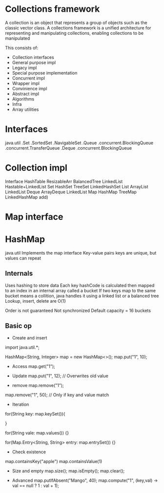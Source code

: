 # Collections framework

A collection is an object that represents a group of objects such as 
the classic vector class.
A collections framework is a unified architecture for representing and
manipulating collections, enabling collections to be manipulated

This consists of:
- Collection interfaces
- General purpose impl
- Legacy impl
- Special purpose implementation
- Concurrent impl
- Wrapper impl
- Convinience impl
- Abstract impl
- Algorithms
- Infra
- Array utilities

# Interfaces

java.util
	.Set
	.SortedSet
	.NavigableSet
	.Queue
	.concurrent.BlockingQueue
	.concurrent.TransferQueue
	.Deque
	.concurrent.BlockingQueue


# Collection impl


Interface	HashTable	ResizableArr	BalancedTree	LinkedList	Hastable+LinkedList
Set     	HashSet  			TreeSet				LinkedHashSet
List				ArrayList			LinkedList
Deque				ArrayDeque			LinkedList
Map		HashMap				TreeMap				LinkedHashMap
add)

# Map interface

# HashMap

java.util
Implements the map interface
Key-value pairs
keys are unique, but values can repeat


## Internals
Uses hashing to store data
Each key hashCode is calculated then mapped to an index in an internal array
called a bucket
If two keys map to the same bucket means a collition, java handles it using
a linked list or a balanced tree
Lookup, insert, delete are O(1)

Order is not guaranteed
Not synchronized
Default capacity = 16 buckets

## Basic op

- Create and insert

import java.util.*;

HashMap<String, Integer> map = new HashMap<>();
map.put("1", 10);

- Access
map.get("1");

- Update
map.put("1", 12); // Overwrites old value


- remove
map.remove("1");

map.remove("1", 50); // Only if key and value match

- Iteration

for(String key: map.keySet()){
	
}

for(String vale: map.values()) {}

for(Map.Entry<String, String> entry: map.entrySet()) {}

- Check existence

map.containsKey("apple")
map.containsValue(1)

- Size and empty
map.size();
map.isEmpty();
map.clear();

- Advanced
map.putIfAbsent("Mango", 40);
map.compute("1", (key,val) -> val == null ? 1 : val + 1);
























































